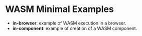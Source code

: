 # WASM Minimal Examples

- **in-browser**: example of WASM execution in a browser.
- **in-component**: example of creation of a WASM component.
